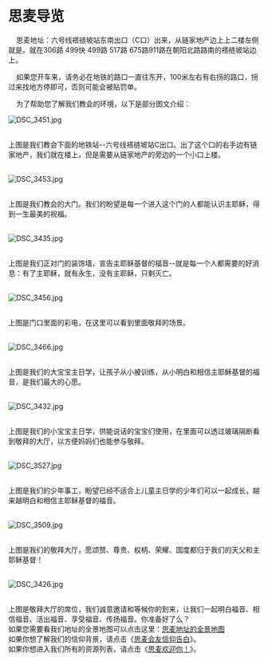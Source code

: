 # 思麦导览



<p><span>&nbsp; &nbsp; </span>思麦<span>地址：六号线褡裢坡站东南出口（C口）出来，从链家地产边上上二楼左侧就是。就在306路&nbsp;499快&nbsp;499路&nbsp;517路&nbsp;675路911路在朝阳北路路南的褡裢坡站边上。</span></p>

<p><span>&nbsp; &nbsp; 如果您开车来，请务必在地铁的路口一直往东开，100米左右有右拐的路口，拐过来找地方停即可，否则可能会被贴罚单。</span></p>

<p><span>&nbsp; &nbsp; 为了帮助您了解我们教会的环境，以下是部分图文介绍：</span></p>

![DSC_3451.jpg](https://i.loli.net/2019/07/22/5d358f313c58936086.jpg)

<div>&nbsp;</div>

<div><span>上图是我们教会下面的地铁站--六号线褡裢坡站C出口。出了这个口的右手边有链家地产，我们就在楼上，但是需要从链家地产的旁边的一个小口上楼。</span></div>

<div>&nbsp;</div>

![DSC_3453.jpg](https://i.loli.net/2019/07/22/5d358f317794010750.jpg)

<div>&nbsp;</div>

<div><span>上图是我们教会的大门。我们的盼望是每一个进入这个门的人都能认识主耶稣，得到一生最美的祝福。</span></div>

<div>&nbsp;</div>

![DSC_3435.jpg](https://i.loli.net/2019/07/22/5d358f312af3179077.jpg)

<div>&nbsp;</div>

<div><span>上图是我们正对门的装饰墙，宣告主耶稣基督的福音--就是每一个人都需要的好消息：有了主耶稣，就有永生，没有主耶稣，只剩灭亡。</span></div>

<div>&nbsp;</div>

![DSC_3456.jpg](https://i.loli.net/2019/07/22/5d358f315705e79768.jpg)

<div>&nbsp;</div>

<div><span>上图是门口里面的彩电，在这里可以看到里面敬拜的场景。</span></div>

<div>&nbsp;</div>

![DSC_3466.jpg](https://i.loli.net/2019/07/22/5d358f314715767231.jpg)

<div>&nbsp;</div>

<div><span>上图是我们的大宝宝主日学，让孩子从小被训练，从小明白和相信主耶稣基督的福音，是我们最大的心愿。</span></div>

<div>&nbsp;</div>

![DSC_3432.jpg](https://i.loli.net/2019/07/22/5d358f314c80d79240.jpg)

<div>&nbsp;</div>

<div><span>上图是我们的小宝宝主日学，供能说话的宝宝们使用，在里面可以透过玻璃隔断看到敬拜的大厅，以方便妈妈们也能参与敬拜。</span></div>

<div>&nbsp;</div>

![DSC_3527.jpg](https://i.loli.net/2019/07/22/5d358f31628ca11847.jpg)

<div>&nbsp;</div>

<div><span>上图是我们的少年事工，盼望已经不适合上儿童主日学的少年们可以一起成长，越来越明白和相信主耶稣基督的福音。</span></div>

<div>&nbsp;</div>

![DSC_3509.jpg](https://i.loli.net/2019/07/22/5d358f317202b72666.jpg)

<div>&nbsp;</div>

<div><span>上图是我们的敬拜大厅，愿颂赞、尊贵、权柄、荣耀、国度都归于我们的天父和主耶稣基督！</span></div>

<div>&nbsp;</div>

![DSC_3426.jpg](https://i.loli.net/2019/07/22/5d358f31179b398853.jpg)

<div>&nbsp;</div>

<div><span>上图是敬拜大厅的席位，我们诚意邀请和等候你的到来，让我们一起明白福音、相信福音、活出福音、享受福音、传扬福音。你准备好了么？</span></div>

<div>如果您需要看我们地址的全景地图可以点击这里：<a href="http://map.baidu.com/?newmap=1&amp;shareurl=1&amp;panoid=0100220000130716115717678J1&amp;panotype=street&amp;heading=197.05&amp;pitch=18.87&amp;l=19&amp;tn=B_NORMAL_MAP&amp;sc=0&amp;newmap=1&amp;shareurl=1&amp;pid=0100220000130716115717678J1&amp;cpinfo=%5B%7B&quot;name&quot;%3A&quot;思麦教会&quot;%2C&quot;x&quot;%3A12976824.33667268%2C&quot;y&quot;%3A4828029.429724426%2C&quot;z&quot;%3A2.9001002311706543%7D%5D">思麦地址的全景地图</a></div>

<div>如果你想了解我们的信仰背景，请点击《<a href="/node/12740">思麦会友信仰告白</a>》。</div>

<div>如果你想进入我们所有的资源列表，请点击《<a href="/">思麦欢迎你！</a>》。</div>